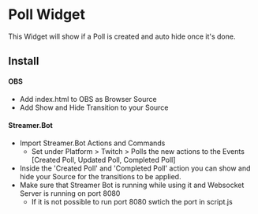 # Poll Widget
This Widget will show if a Poll is created and auto hide once it's done.

## Install
#### OBS
- Add index.html to OBS as Browser Source
- Add Show and Hide Transition to your Source 

#### Streamer.Bot
- Import Streamer.Bot Actions and Commands
  - Set under Platform > Twitch > Polls the new actions to the Events [Created Poll, Updated Poll, Completed Poll]
- Inside the 'Created Poll' and 'Completed Poll' action you can show and hide your Source for the transitions to be applied.
- Make sure that Streamer Bot is running while using it and Websocket Server is running on port 8080
  - If it is not possible to run port 8080 swtich the port in script.js 



